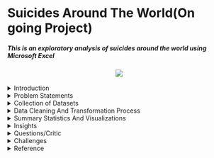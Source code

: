 
  <h1 align="left"> Suicides Around The World(On going Project)</h1>
  <h5 align="left"> This is an exploratory analysis of suicides around the world using Microsoft Excel </h3>

<p align="center">
  <img src= "https://user-images.githubusercontent.com/35836370/229316201-10b84d68-6dc8-4ae2-b876-163e63e19414.jpg" width="780"/>
</p>

<!-- <picture>
 <source media="(prefers-color-scheme: dark)" srcset="https://media.istockphoto.com/id/477120416/photo/suicide-word-cloud-with-abstract-background.jpg?s=612x612&w=0&k=20&c=9LsuqnCrjVSShk3Pmkn-U-K2FjI9tTHWyMXoiMLRLeo=" width="1000" height="300"/>
 <source media="(prefers-color-scheme: light)" srcset="https://media.istockphoto.com/id/477120416/photo/suicide-word-cloud-with-abstract-background.jpg?s=612x612&w=0&k=20&c=9LsuqnCrjVSShk3Pmkn-U-K2FjI9tTHWyMXoiMLRLeo=" width="1000" height="300"/>
 <img alt="An image with text of suicide and risk factors" src="https://media.istockphoto.com/id/477120416/photo/suicide-word-cloud-with-abstract-background.jpg?s=612x612&w=0&k=20&c=9LsuqnCrjVSShk3Pmkn-U-K2FjI9tTHWyMXoiMLRLeo=" width="1000" height="300"/>
</picture>
-->

<details>
  <summary>Introduction </summary>
      Suicide is death caused by injuring oneself with the intent to die. A suicide attempt is when someone harms themselves with any intent to end their       life, but they do not die as a result of their actions.<sup>1</sup>
      Suicide affects all ages. In 2020, in the United States, suicide was among the top 9 leading causes of death for people ages 10-64. Suicide was the         second leading cause of death for people ages 10-14 and 25-34.<sup>2</sup>
      Suicide and suicide attempts cause serious emotional, physical, and economic impacts. People who attempt suicide and survive may experience serious       injuries that can have long-term effects on their health. They may also experience depression and other mental health concerns.<sup>3</sup>
      Suicide and suicide attempts affect the health and well-being of friends, loved ones, co-workers, and the community. When people die by suicide,         their surviving family and friends may experience shock, anger, guilt, symptoms of depression or anxiety, and may even experience thoughts of suicide themselves.<sup>3</sup>
      The good news is that more than 90% of people who attempt suicide and survive never go on to die by suicide.<sup>4</sup>
</details>


<details>
  <summary>Problem Statements </summary>
  <ol>
      <li>Which Continent has the highest prevalence of suicides</li>
      <li>Which Country has the highest prevalence of suicides</li>
      <li>Which year had the highest prevalence of suicides</li>
      <li>Is there a relationship between suicide rates and a country's GDP</li>
      <li>Is there a relationship between suicide rates and a country's human developmental index</li>
      <li>Is there a relationship between suicide rates and a country's human developmental index</li>
    
  </ol>
</details>


<details>
  <summary>Collection of Datasets</summary>
  The datasets were gotten from:
  <ul>
    <li> <a href="https://www.healthdata.org/">Gapminder</a>: The data consists of the number of suicides per country per year spanning from the year 1990 to the 
            In 2019, there are 31 columns, and 205 rows from 204 countries, downloaded xlsx format when loaded into Excel the data is in a wide format.   
    </li>
    <p><img src= "https://user-images.githubusercontent.com/35836370/229313129-88edf0d8-dd0a-44c8-aa57-91d20be2f80f.jpeg"/></p>
    <li> <a href="https://statisticstimes.com/geography/countries-by-continents.php">Countries by Continents</a>: to work with continents, I downloaded data from 
         this site, which includes countries and their corresponding continent, this was done using the power query editor.
         <p>Open Excel, open a new Excel worksheet, from the ribbon, select data, and select from the web. This opens a From web pop-up, insert the URL, leave the 
              default basic, and press ok. It opens another pop-up Access Web Content, from the drop-down option, choose the one that ends with ".php", and press 
              connect. 
             This opens the Navigator window, select "Countries or Areas". select Transform. This takes you to the power Query Editor. I want to use only the 
             column with country and continent. Drag the continent close to the country for easy selection, select "country", and "continent" while holding down 
             the shift key in Windows, right-click, from the options provided, and select Remove other columns. An overview of the data shows no missing data. 
             click "close and apply". This file can be saved on the local machine to be used whenever needed.
        </p>
    </li>
    <p align="middle"><img src="/pic1.jpeg" width="48%",height="140" /></p>
  </ul>
  </details>
  
  <details>
      <summary>Data Cleaning And Transformation Process</summary>
          <p>The data from gapminder (suicide data) was cleaned using the Excel power query editor, which included:</p>
              <ul>
                  <li>Always make a copy of your data before making any changes to it, this acts as a fallback when you need the original data</li>
                  <li>Freeze top row: Select the View tab, select Freeze panes, and select Freeze top row
                  </li>
                  <li>Find and replace 'k':  An overview of the data shows there are some rows with 'K' to them since there is no avenue to confirm why there is 
                      'k' in the data, I will assume those 
                      figures are in thousands. Selecting Find & select in the home tab, brings a pop-up, enter 'k', and press findall. it shows that there are 
                      343 cells affected by this, so manually fixing 
                      this would be a waste of time and a high risk of making a mistake is there.
                      Select the whole sheet, you can select A1, hold down 'shift + Ctrl', press the 'end' key, and press the 'pgDn' key. Select Sort&Filter, this 
                      adds a filter icon to the first roll.
                      Click on the filter icon on 1990, select Number Filters, Custom Filter, this brings out the Custom Autofilter pop-up, select the drop-down 
                      and choose 'ends with', enter 'k' in the adjacent 
                      box, and press ok. this shows only 204 of the 343 cells. This is because I filtered using the 1990 column, meaning there are still cells 
                      with the 'k' value not displayed. I was unable to 
                      get a method that could do it at once across all the years.
                      This is the formula to remove the 'k' and multiply the cell with 'k' by 1000:=IF(RIGHT(B63,1)="k", "LEFT(B63, FIND("k", B63)-1)*1000, B63)"
                  </li>
                  <li>Remove duplicates</li>
                  <li>Check for spelling errors etc</li>
                  <li>Merge the 2 tables using vlookup function: =VLOOKUP(A2,'Countries_Continent (2)'!A2:B250,2,FALSE) . Before using this formula,
                    <ul>
                       <li> Sort your tables A-Z</li>
                       <li> Ensure the table with the continent has been reformatted as a range and not a table, select the whole table, go to the table design 
                            tab, and click on "convert to range"</li>
                       <li> If the formula is not showing a value, check and make sure the cell is formatted as general and not text</li>
                       </ul>  
                  <li>Convert the table from a wide to a long format: The conversion is done to make creating a pivot table easier, which allows analysis much 
                      faster and easier as you can select the features you want to analyze. This involves using the power query editor:
                    <ul>
                      <li>Select the whole data range, click on the Data tab, and select from table or range</li>
                      <li>This fires up the power query editor, select the year columns, click on the transform tab</li>
                      <li>Select unpivot, this puts all the years in a single column , all the values in a single column</li>
                      <li>Name your columns appropriately</li>
                      <li>Click close and apply</li>
                    </ul>
                  </li>
                      <p align="center">
                          <img src="./Wide_table_format.png", width="55%", height="480", title="wide format"/>
                      &nbsp; &nbsp; &nbsp; &nbsp;
                          <img src="./Long_table_format.png", width="30%", height="240",title="long format"/> 
                     </p>
             </ul>
    </p>
</details>
<details>
      <summary>Summary Statistics And Visualizations</summary> 
             <ul>
                 <p> I created a pivot table to make it easier to do the descriptive statistics. The descriptive statistic would be on the continent as there are 
                      over 200 countries within the data, this would make it cumbersome to make meaning from the descriptive statistics.
                          How to create a pivot table, click into any cell within the data range, click the insert tab, and click Pivot Table, this would bring up 
                          a blank box with a PivotTable Field beside it. 
                          Features of interest can be picked and dropped into any of the sections. 
                      <ul>
                        <li>Place Continent in the column section, Year in the row, and Value in the values section, this populates the blank field, showing the 
                            suicide count for each year across continents</li>
                           <p align="center">
                          <img src="./continent_yr.png", width="55%", height="50", title="continent/yr"/>
                      &nbsp; &nbsp; &nbsp; &nbsp;
                          </p>
                        <li>To create a summarization table: click on the Data tab, and click on Data Analysis which is at the far end, it brings a pop-up 
                            Analysis Tool, from the options, click on Descriptive and press ok, for the data range, select the whole pivot table created earlier, 
                            check the Label in the first-row box, select summary statistics, and press ok. The mode and count were deleted since it is of no use, 
                            the country count was added manually. The formula used to calculate the count of unique countries, continents, and years are:
                            " =COUNTA(UNIQUE(Long_Table_1[Country])) "
                            " =COUNTA(UNIQUE(Long_Table_1[Continent])) "
                            " =COUNTA(UNIQUE(Long_Table_1[Year])) "
                            To count the number of countries in each continent, I used the pivot table, placed the continent in the column section, and the 
                            countries in the row and value section, the filter the continent one after the other
                        </li>
                         <p align="center">
                          <img src="./Summary_table.png", width="75%", height="900", title="summary table"/>
                              &nbsp; &nbsp; &nbsp; &nbsp;    
                       </p>
                      <li> Create a column chart to display the number of countries in each continent, also a line graph to show the trend of suicides over the 
                           years for each continent.
                      </li>
                     <p align="left">
                          <img src="./Country_count.png", width="40%", height="100", title="country count"/>
                            &nbsp; &nbsp; &nbsp; &nbsp;
                          <img src="./Screenshot 2024-04-20 130630.png", width="50%", height="700",title="suicide trend"/> 
                     </p>
                    <p align="left">
                          <img src="./Country_count.png", width="40%", height="100", title="country count"/>
                            &nbsp; &nbsp; &nbsp; &nbsp;
                          <img src="./Screenshot 2024-04-20 130630.png", width="50%", height="700",title="suicide trend"/> 
                     </p>
                      </ul>
                 </p>    
             </ul>       

</details>
<details>
  <summary>Insights </summary>
  <ul>
    <li>The Mode value in the statistical table showed NA, this is because the data is a continuous type, so it would be almost impossible to have a value 
        reoccurring more than once.
  </ul>
</details>
<details>
  <summary>Questions/Critic</summary>
  kindly send your questions and criticism to my email adefowokea@gmail.com or WhatsApp number +234 815 958 9217, thank you.
</details>

<details>
  <summary>Challenges</summary>
    <ul>
      <li>Some countries were not added to the suicide data from the source</li>
      <li> Some countries were named differently in both tables, so it came up as N/A, I had to cross-check those countries manually</li>
      <li>I had to manually add Asia for Taiwan as there was no data for it</li>
      <li>No avenue to verify some of the discrepancies found in the dataset</li>
      
   </ul>
</details>


<details>
    <summary>Reference</summary>
      <ol>
       <li>Crosby A, Ortega L, Melanson C. [Self-directed violence surveillance: Uniform definitions and recommended data elements, version 1.0 PDF – 1MB](https://www.cdc.gov/suicide/pdf/self-directed-violence- 
           a.pdf)(2011) Atlanta, GA: Centers for Disease Control and Prevention, National Center        for Injury Prevention and Control.
       </li>
       <li>CDC.CDC WONDER: Underlying cause of death, 1999–2019. Atlanta, GA: US Department of Health and Human Services, CDC; 2020.[https://wonder.cdc.gov/Deaths-by-Underlying-Cause.html]
       </li>
       <li>Chapman A, Dixon-Gordon K. (2007) [Emotional antecedents and consequences of deliberate self-harm and suicide attempts]                               
           (https://onlinelibrary.wiley.com/doi/full/10.1521/suli.2007.37.5.543). Suicide & Life-Threatening Behavior; 37(5): 543-552.
       </li>
       <li>Owens D, Horrocks J, House A. (2002) Fatal and non-fatal repetition of self-harm. Systematic review. Br J Psychiatry. Sep; 181:193-9.</li>
     </ol>
</details>

